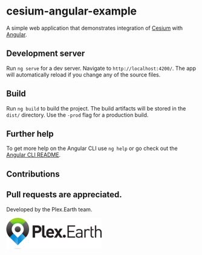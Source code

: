 # cesium-angular-example

A simple web application that demonstrates integration of [Cesium](https://cesiumjs.org/) with [Angular](https://angular.io/).

## Development server

Run `ng serve` for a dev server. Navigate to `http://localhost:4200/`. The app will automatically reload if you change any of the source files.

## Build

Run `ng build` to build the project. The build artifacts will be stored in the `dist/` directory. Use the `-prod` flag for a production build.

## Further help

To get more help on the Angular CLI use `ng help` or go check out the [Angular CLI README](https://github.com/angular/angular-cli/blob/master/README.md).

## Contributions

Pull requests are appreciated.
---

Developed by the Plex.Earth team.

<a href="https://plexearth.com/"><img style="max-width:50% !important" alt="Plex.Earth" src="plexscape.jpg" /></a>
